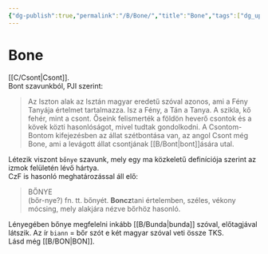 ```yaml
---
{"dg-publish":true,"permalink":"/B/Bone/","title":"Bone","tags":["dg_uploaded"],"created":"2023-11-21T02:03","updated":"2023-11-21T02:03"}
---
```



# Bone

[[C/Csont\|Csont]].  
Bont szavunkból, PJI szerint:  
> Az Iszton alak az Isztán magyar eredetű szóval azonos, ami a Fény Tanyája értelmet tartalmazza. Isz a Fény, a Tán a Tanya. A szikla, kő fehér, mint a csont. Őseink felismerték a földön heverő csontok és a kövek közti hasonlóságot, mivel tudtak gondolkodni. A Csontom-Bontom kifejezésben az állat szétbontása van, az angol Csont még Bone, ami a levágott állat csontjának [[B/Bont\|bont]]ására utal.  

Létezik viszont `bőnye` szavunk, mely egy ma közkeletű definíciója szerint az izmok felületén lévő hártya.  
CzF is hasonló meghatározással áll elő:  
> BŐNYE  
>  (bőr-nye?) fn. tt. bőnyét. **Boncz**tani értelemben, széles, vékony mócsing, mely alakjára nézve bőrhöz hasonló.  

Lényegében bőnye megfelelni inkább [[B/Bunda\|bunda]] szóval, előtagjával látszik. Az ír `biann` = bőr szót e két magyar szóval veti össze TKS.  
Lásd még [[B/BON\|BON]].  